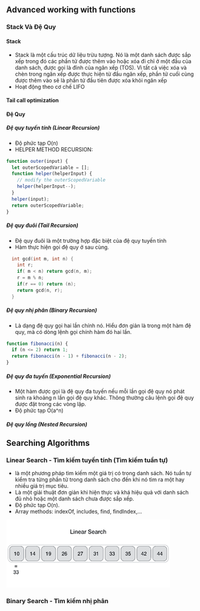 ## Advanced working with functions

### Stack Và Đệ Quy
#### Stack
- Stack là một cấu trúc dữ liệu trừu tượng. Nó là một danh sách được sắp xếp trong đó các phần tử được thêm vào hoặc xóa đi chỉ ở một đầu của danh sách, được gọi là đỉnh của ngăn xếp (TOS). Vì tất cả việc xóa và chèn trong ngăn xếp được thực hiện từ đầu ngăn xếp, phần tử cuối cùng được thêm vào sẽ là phần tử đầu tiên được xóa khỏi ngăn xếp
- Hoạt động theo cơ chế LIFO
#### Tail call optimization
#### Đệ Quy
##### Đệ quy tuyến tính (Linear Recursion)
- Độ phức tạp O(n)
- HELPER METHOD RECURSION:
```js
function outer(input) {
  let outerScopedVariable = [];
  function helper(helperInput) {
    // modify the outerScopedVariable
    helper(helperInput--);
  }
  helper(input);
  return outerScopedVariable;
}
```
##### Đệ quy đuôi (Tail Recursion)
- Đệ quy đuôi là một trường hợp đặc biệt của đệ quy tuyến tính
- Hàm thực hiện gọi đệ quy ở sau cùng.
```c++
  int gcd(int m, int n) {
    int r;
    if( m < n) return gcd(n, m);
    r = m % n;
    if(r == 0) return (n);
    return gcd(n, r);
  }
```
##### Đệ quy nhị phân (Binary Recursion)
- Là dạng đệ quy gọi hai lần chính nó. Hiểu đơn giản là trong một hàm đệ quy, mà có dòng lệnh gọi chính hàm đó hai lần.
```js
function fibonacci(n) {
  if (n <= 2) return 1;
  return fibonacci(n - 1) + fibonacci(n - 2);
}
```
##### Đệ quy đa tuyến (Exponential Recursion)
- Một hàm được gọi là đệ quy đa tuyến nếu mỗi lần gọi đệ quy nó phát sinh ra khoảng n lần gọi đệ quy khác. Thông thường câu lệnh gọi đệ quy được đặt trong các vòng lặp.
- Độ phức tạp O(a^n)
##### Đệ quy lồng (Nested Recursion)
## Searching Algorithms
### Linear Search - Tìm kiếm tuyến tính (Tìm kiếm tuần tự)
- là một phương pháp tìm kiếm một giá trị có trong danh sách. Nó tuần tự kiểm tra từng phần tử trong danh sách cho đến khi nó tìm ra một hay nhiều giá trị mục tiêu.
- Là một giải thuật đơn giản khi hiện thực và khá hiệu quả với danh sách đủ nhỏ hoặc một danh sách chưa được sắp xếp.
- Độ phức tạp O(n).
- Array methods: indexOf, includes, find, findIndex,...

![This is an image](https://raw.githubusercontent.com/hieuvu98/clean-code/8ce0e58ed3dafbed1101669bf3caa64326bef0b9/images/linear-search-algorithm.gif?token=GHSAT0AAAAAAB6JS3AGLP4WPRGRAWUOXEJMY7EZO2Q)

### Binary Search - Tìm kiếm nhị phân